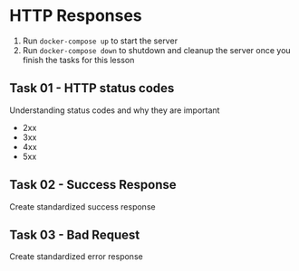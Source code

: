 # HTTP Responses

1. Run `docker-compose up` to start the server
2. Run `docker-compose down` to shutdown and cleanup the server once you finish the tasks for this lesson

## Task 01 - HTTP status codes

Understanding status codes and why they are important

- 2xx
- 3xx
- 4xx
- 5xx

## Task 02 - Success Response

Create standardized success response

## Task 03 - Bad Request

Create standardized error response
